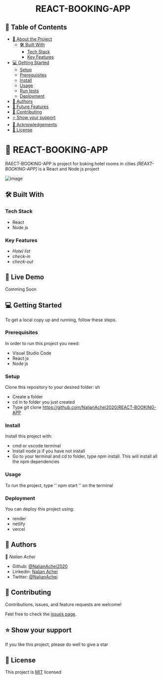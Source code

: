 <a name="readme-top"></a>

<div align="center">

  <br/>

  <h1><b>REACT-BOOKING-APP</b></h1>

</div>

## 📗 Table of Contents

- [📖 About the Project](#about-project)
  - [🛠 Built With](#built-with)
    - [Tech Stack](#tech-stack)
    - [Key Features](#key-features)
- [💻 Getting Started](#getting-started)
  - [Setup](#setup)
  - [Prerequisites](#prerequisites)
  - [Install](#install)
  - [Usage](#usage)
  - [Run tests](#run-tests)
  - [Deployment](#deployment)
- [👥 Authors](#authors)
- [🔭 Future Features](#future-features)
- [🤝 Contributing](#contributing)
- [⭐️ Show your support](#support)
- [🙏 Acknowledgements](#acknowledgements)
- [📝 License](#license)

<!-- PROJECT DESCRIPTION -->

# 📖 REACT-BOOKING-APP <a name="about-project"></a>

RAECT-BOOKING-APP is project for boking hotel rooms in cities
_[REAXT-BOOKING-APP]_ is a React and Node js project

![image](https://github.com/NalianAchei2020/REACT-BOOKING-APP/assets/88759996/dd1d9bcf-2b1a-43c0-b0a1-33698a2c5c01)

## 🛠 Built With <a name="built-with"></a>

### Tech Stack <a name="tech-stack"></a>

- React
- Node js

### Key Features <a name="key-features"></a>

- _Hotel list_
- _check-in_
- _check-out_

## 🚀 Live Demo <a name="live-demo"></a>

Comming Soon

## 💻 Getting Started <a name="getting-started"></a>

To get a local copy up and running, follow these steps.

### Prerequisites

In order to run this project you need:

- Visual Studio Code
- React js
- Node js

### Setup

Clone this repository to your desired folder:
sh

- Create a folder
- cd in to folder you just created
- Type git clone https://github.com/NalianAchei2020/REACT-BOOKING-APP

### Install

Install this project with:

- cmd or vscode terminal
- Install node js if you have not install
- Go to your terminal and cd to folder, type npm install. This will install all the npm dependencies

### Usage

To run the project, type '' npm start '' on the terminal

### Deployment

You can deploy this project using:

- render
- netlify
- vercel

## 👥 Authors <a name="authors"></a>

👤 _Nalian Achei_

- Github: [@NalianAchei2020](https://github.com/NalianAchei2020)
- Linkedin: [Nalian Achei](https://www.linkedin.com/in/nalian-achei-683208275)
- Twitter: [@NalianAchei](https://twitter.com/NalianAchei?t=E3ePLcJ7B45dBa8SBFIXDg&s=09)

## 🤝 Contributing <a name="contributing"></a>

Contributions, issues, and feature requests are welcome!

Feel free to check the [issues page](https://github.com/NalianAchei2020/Portfolio/issues).

## ⭐️ Show your support <a name="support"></a>

If you like this project, please do well to give a star

## 📝 License <a name="license"></a>

This project is [MIT](https://github.com/NalianAchei2020/Portfolio/blob/portfolio-feature/LICENSE) licensed
